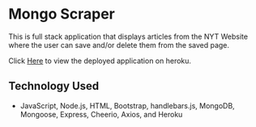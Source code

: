 # Mongo Scraper

This is full stack application that displays articles from the NYT Website where the user can save and/or delete them from the saved page. 

Click [Here](https://protected-sierra-50848.herokuapp.com/) to view the deployed application on heroku. 

## Technology Used

- JavaScript, Node.js, HTML, Bootstrap, handlebars.js, MongoDB, Mongoose, Express, Cheerio, Axios, and Heroku